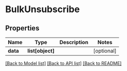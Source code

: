 # BulkUnsubscribe

## Properties
Name | Type | Description | Notes
------------ | ------------- | ------------- | -------------
**data** | **list[object]** |  | [optional] 

[[Back to Model list]](../README.md#documentation-for-models) [[Back to API list]](../README.md#documentation-for-api-endpoints) [[Back to README]](../README.md)

